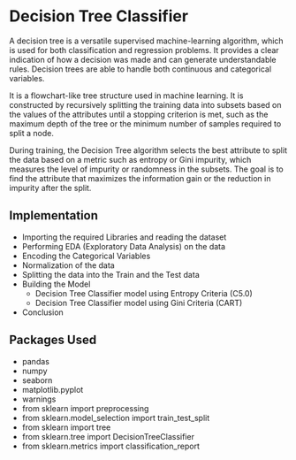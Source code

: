 # Decision Tree Classifier
A decision tree is a versatile supervised machine-learning algorithm, which is used for both classification and regression problems. 
It provides a clear indication of how a decision was made and can generate understandable rules. Decision trees are able to handle both continuous and categorical variables.

It is a flowchart-like tree structure used in machine learning.
It is constructed by recursively splitting the training data into subsets based on the values of the attributes until a stopping criterion is met, such as the maximum depth of the tree or the minimum number of samples required to split a node.

During training, the Decision Tree algorithm selects the best attribute to split the data based on a metric such as entropy or Gini impurity, which measures the level of impurity or randomness in the subsets. 
The goal is to find the attribute that maximizes the information gain or the reduction in impurity after the split. 

## Implementation
- Importing the required Libraries and reading the dataset
- Performing EDA (Exploratory Data Analysis) on the data
- Encoding the Categorical Variables
- Normalization of the data
- Splitting the data into the Train and the Test data
- Building the Model
  -  Decision Tree Classifier model using Entropy Criteria (C5.0)
  -  Decision Tree Classifier model using Gini Criteria (CART)
- Conclusion

## Packages Used
- pandas
- numpy
- seaborn 
- matplotlib.pyplot
- warnings
- from sklearn import preprocessing
- from sklearn.model_selection import train_test_split
- from sklearn import tree
- from sklearn.tree import DecisionTreeClassifier
- from sklearn.metrics import classification_report
